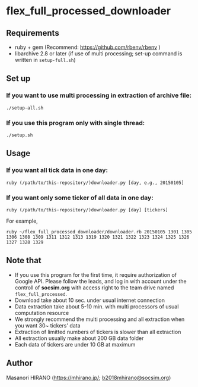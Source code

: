 # flex_full_processed_downloader

## Requirements
 - ruby + gem (Recommend: https://github.com/rbenv/rbenv )
 - libarchive 2.8 or later (if use of multi processing; set-up command is written in `setup-full.sh`)

## Set up
### If you want to use multi processing in extraction of archive file:
```
./setup-all.sh
```
### If you use this program only with single thread:
```
./setup.sh
```

## Usage
### If you want all tick data in one day:
```
ruby (/path/to/this-repository/)downloader.py [day, e.g., 20150105]
```

### If you want only some ticker of all data in one day:
```
ruby (/path/to/this-repository/)downloader.py [day] [tickers]
```
For example,
```
ruby ~/flex_full_processed_downloader/downloader.rb 20150105 1301 1305 1306 1308 1309 1311 1312 1313 1319 1320 1321 1322 1323 1324 1325 1326 1327 1328 1329
```

## Note that
 - If you use this program for the first time, it require authorization of Google API. Please follow the leads, and log in with account under the controll of __**socsim.org**__ with access right to the team drive named `flex_full_processed`.
 - Download take about 10 sec. under usual internet connection
 - Data extraction take about 5-10 min. with multi processors of usual computation resource
 - We strongly recommend the multi processing and all extraction when you want 30~ tickers' data
 - Extraction of limitted numbers of tickers is slower than all extraction
 - All extraction usually make about 200 GB data folder
 - Each data of tickers are under 10 GB at maximum

## Author
Masanori HIRANO (https://mhirano.jp/; b2018mhirano@socsim.org)
